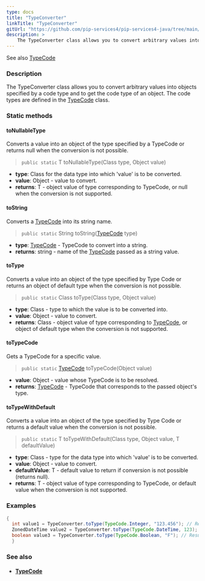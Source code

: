 ```yaml
---
type: docs
title: "TypeConverter"
linkTitle: "TypeConverter"
gitUrl: "https://github.com/pip-services4/pip-services4-java/tree/main/pip-services4-commons-java"
description: > 
    The TypeConverter class allows you to convert arbitrary values into objects specified by a code type and to get the code type of an object.
---
```

See also [TypeCode](../type_code)

### Description
The TypeConverter class allows you to convert arbitrary values into objects specified by a code type and to get the code type of an object. The code types are defined in the [TypeCode](../type_code) class.


### Static methods

#### toNullableType
Converts a value into an object of the type specified by a TypeCode or returns null when the conversion is not possible.

> `public static` <T> T toNullableType(Class<T> type, Object value)

- **type**: Class<T> for the data type into which 'value' is to be converted.
- **value**: Object - value to convert.
- **returns**: <T> T - object value of type corresponding to TypeCode, or null when the conversion is not supported.

#### toString
Converts a [TypeCode](../type_code) into its string name.

> `public static` String toString([TypeCode](../type_code) type)

- **type**: [TypeCode](../type_code) - TypeCode to convert into a string.
- **returns**: string - name of the [TypeCode](../type_code) passed as a string value.

#### toType
Converts a value into an object of the type specified by Type Code or returns an object of default type when the conversion is not possible.

> `public static` Class<T> toType(Class<T> type, Object value)

- **type**: Class<T> - type to which the value is to be converted into.
- **value**: Object - value to convert.
- **returns**: Class<T> - object value of type corresponding to [TypeCode](../type_code), or object of default type when the conversion is not supported.


#### toTypeCode
Gets a TypeCode for a specific value.

> `public static` [TypeCode](../type_code) toTypeCode(Object value)

- **value**: Object - value whose TypeCode is to be resolved.
- **returns**: [TypeCode](../type_code) - TypeCode that corresponds to the passed object's type.

#### toTypeWithDefault
Converts a value into an object of the type specified by Type Code or returns a default value when the conversion is not possible.

> `public static` <T> T toTypeWithDefault(Class<T> type, Object value, T defaultValue)

- **type**: Class<T> - type for the data type into which 'value' is to be converted.
- **value**: Object - value to convert.
- **defaultValue**: T - default value to return if conversion is not possible (returns null).
- **returns**: <T> T - object value of type corresponding to TypeCode, or default value when the conversion is not supported.

### Examples


```java
{
  int value1 = TypeConverter.toType(TypeCode.Integer, "123.456"); // Result: 123
  ZonedDateTime value2 = TypeConverter.toType(TypeCode.DateTime, 123); // Result: ZonedDateTime(123)
  boolean value3 = TypeConverter.toType(TypeCode.Boolean, "F"); // Result: false
  }
```

### See also
- #### [TypeCode](../type_code)
